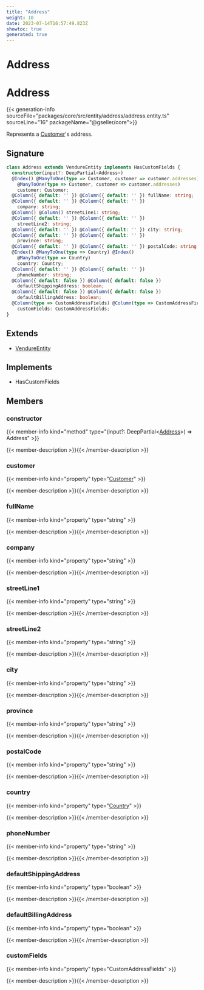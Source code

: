 ```yaml
---
title: "Address"
weight: 10
date: 2023-07-14T16:57:49.823Z
showtoc: true
generated: true
---
```

<!-- This file was generated from the Vendure source. Do not modify. Instead, re-run the "docs:build" script -->

# Address
<div class="symbol">


# Address

{{< generation-info sourceFile="packages/core/src/entity/address/address.entity.ts" sourceLine="16" packageName="@gseller/core">}}

Represents a <a href='/typescript-api/entities/customer#customer'>Customer</a>'s address.

## Signature

```TypeScript
class Address extends VendureEntity implements HasCustomFields {
  constructor(input?: DeepPartial<Address>)
  @Index() @ManyToOne(type => Customer, customer => customer.addresses) @Index()
    @ManyToOne(type => Customer, customer => customer.addresses)
    customer: Customer;
  @Column({ default: '' }) @Column({ default: '' }) fullName: string;
  @Column({ default: '' }) @Column({ default: '' })
    company: string;
  @Column() @Column() streetLine1: string;
  @Column({ default: '' }) @Column({ default: '' })
    streetLine2: string;
  @Column({ default: '' }) @Column({ default: '' }) city: string;
  @Column({ default: '' }) @Column({ default: '' })
    province: string;
  @Column({ default: '' }) @Column({ default: '' }) postalCode: string;
  @Index() @ManyToOne(type => Country) @Index()
    @ManyToOne(type => Country)
    country: Country;
  @Column({ default: '' }) @Column({ default: '' })
    phoneNumber: string;
  @Column({ default: false }) @Column({ default: false })
    defaultShippingAddress: boolean;
  @Column({ default: false }) @Column({ default: false })
    defaultBillingAddress: boolean;
  @Column(type => CustomAddressFields) @Column(type => CustomAddressFields)
    customFields: CustomAddressFields;
}
```
## Extends

 * <a href='/typescript-api/entities/vendure-entity#vendureentity'>VendureEntity</a>


## Implements

 * HasCustomFields


## Members

### constructor

{{< member-info kind="method" type="(input?: DeepPartial&#60;<a href='/typescript-api/entities/address#address'>Address</a>&#62;) => Address"  >}}

{{< member-description >}}{{< /member-description >}}

### customer

{{< member-info kind="property" type="<a href='/typescript-api/entities/customer#customer'>Customer</a>"  >}}

{{< member-description >}}{{< /member-description >}}

### fullName

{{< member-info kind="property" type="string"  >}}

{{< member-description >}}{{< /member-description >}}

### company

{{< member-info kind="property" type="string"  >}}

{{< member-description >}}{{< /member-description >}}

### streetLine1

{{< member-info kind="property" type="string"  >}}

{{< member-description >}}{{< /member-description >}}

### streetLine2

{{< member-info kind="property" type="string"  >}}

{{< member-description >}}{{< /member-description >}}

### city

{{< member-info kind="property" type="string"  >}}

{{< member-description >}}{{< /member-description >}}

### province

{{< member-info kind="property" type="string"  >}}

{{< member-description >}}{{< /member-description >}}

### postalCode

{{< member-info kind="property" type="string"  >}}

{{< member-description >}}{{< /member-description >}}

### country

{{< member-info kind="property" type="<a href='/typescript-api/entities/country#country'>Country</a>"  >}}

{{< member-description >}}{{< /member-description >}}

### phoneNumber

{{< member-info kind="property" type="string"  >}}

{{< member-description >}}{{< /member-description >}}

### defaultShippingAddress

{{< member-info kind="property" type="boolean"  >}}

{{< member-description >}}{{< /member-description >}}

### defaultBillingAddress

{{< member-info kind="property" type="boolean"  >}}

{{< member-description >}}{{< /member-description >}}

### customFields

{{< member-info kind="property" type="CustomAddressFields"  >}}

{{< member-description >}}{{< /member-description >}}


</div>

